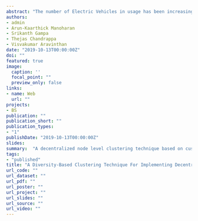```yaml
---
abstract: "The number of Electric Vehicles in usage has been increasing and this trend creates a lot of challenges to the existing power grid. The advancements in the communication and control infrastructure have made applications such as real time charge scheduling of the Electric Vehicles possible. The main issue in case of Electric Vehicle charge scheduling is the scalability and the uncertainty concerning the customer charging patterns. In this work, a decentralized node level clustering technique based on customers charging pattern has been developed. An Integer Linear programming scheme is used to schedule the Electric Vehicles in each group separately. The detailed study of the effectiveness of the method developed is also presented in the paper. "
authors:
- admin
- Arun-Kaarthick Manoharan
- Srikanth Gampa
- Thejas Chandrappa
- Visvakumar Aravinthan
date: "2019-10-13T00:00:00Z"
doi: ""
featured: true
image:
  caption: ''
  focal_point: ""
  preview_only: false
links:
- name: Web
  url: ""
projects:
- BS
publication: ""
publication_short: ""
publication_types:
- "1"
publishDate: "2019-10-13T00:00:00Z"
slides: 
summary:  "A decentralized node level clustering technique based on customers charging pattern has been developed."
tags:
- "published"
title: "A Diversity-Based Clustering Technique For Implementing Decentralized Node Level Charge Scheduling Of Electric Vehicles"
url_code: ""
url_dataset: ""
url_pdf: ""
url_poster: ""
url_project: ""
url_slides: ""
url_source: ""
url_video: ""
---
```


